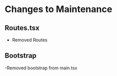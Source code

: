 # Changes to Maintenance

## Routes.tsx

- Removed Routes

## Bootstrap

-Removed bootstrap from main.tsx